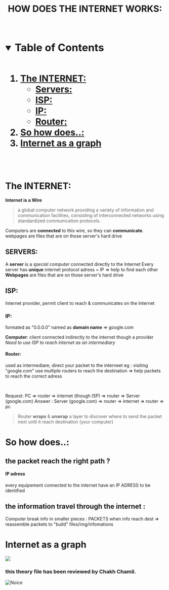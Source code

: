 <h1 align="center"> HOW DOES THE INTERNET WORKS: <h1> 
      
<!-- TABLE DES MATIEEEEERES b/c why not x) -->
<details open="open">
  <summary><h3 style="display: inline-block">Table of Contents</h3></summary>
  <ol>    
    <li><a href="#wire">The INTERNET:</a>
        <ul>
        <li><a href="#servers">Servers:</a></li>
      </ul>
        <ul>
        <li><a href="#isp">ISP:</a></li>
      </ul>
        <ul>
        <li><a href="#ip">IP:</a></li>
        </ul>
        <ul>
        <li><a href="#router">Router:</a></li>
        </ul>
      <li><a href="questions">So how does..:</a>
      <li><a href="graph">Internet as a graph</a>
  </ol>
</details>
<!-- TABLE DES MATIEEEEERES b/c why not x) -->

<br />        

# The INTERNET:
    
**Internet is a Wire**

> a global computer network providing a variety of information and communication facilities, consisting of interconnected networks using standardized communication protocols.

Computers are **connected** to this wire, so they can **communicate**.
webpages are files that are on those server's hard drive
<br />

## SERVERS:
A **server** is a *special computer* connected directly to the Internet
Every server has **unique** internet protocol adress = IP
=> help to find each other
<br />
**Webpages** are files that are on those server's hard drive

##  ISP:
Internet provider, permit client to reach & communicates on the Internet

### IP:
formated as "0.0.0.0" 
named as **domain name** => google.com

**Computer**: client connected indirectly to the internet though a provider
*Need to use ISP to reach internet as an intermediary*

#### Router:
used as intermediare; 
direct your packet to the interneet 
eg : visiting "google.com" use multiple routers to reach the destination
=> help packets to reach the correct adress

<br />

Request: PC => router => internet (though ISP) => router => Server (google.com)
Answer : Server (google.com) => router => internet => router => pc

> Router **wraps** & **unwrap** a layer to discover where to send the packet next until it reach destination (your computer)

# So how does..:

## the packet reach the right path ?
#### IP adress
every equipement connected to the internet have an IP ADRESS to be identified

## the information travel through the internet :

Computer break info in smaller pieces : PACKETS
when info reach dest => reassemble packets to "build" files/img/infomations


# Internet as a graph

![](https://i.imgur.com/09c6lBK.png)

### this theory file has been reviewed by Chakh Chamil.

![Noice](https://media.giphy.com/media/Oa79Q1oHLXIti/giphy.gif)

